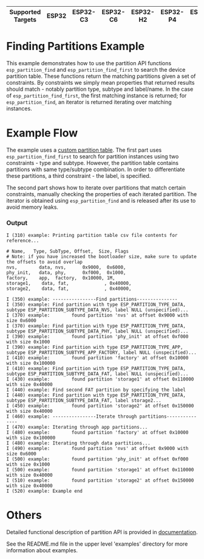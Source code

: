 | Supported Targets | ESP32 | ESP32-C3 | ESP32-C6 | ESP32-H2 | ESP32-P4 | ESP32-S2 | ESP32-S3 |
| ----------------- | ----- | -------- | -------- | -------- | -------- | -------- | -------- |

# Finding Partitions Example

This example demonstrates how to use the partition API functions `esp_partition_find`  and `esp_partition_find_first` to search the device partition table.
These functions return the matching partitions given a set of constraints. By constraints we simply mean
properties that returned results should match - notably partition type, subtype and label/name. In the case of `esp_partition_find_first`, the first matching instance is returned;
for `esp_partition_find`, an iterator is returned iterating over matching instances.

# Example Flow

The example uses a [custom partition table](./partitions_example.csv). The first part uses `esp_partition_find_first` to search for partition instances
using two constraints - type and subtype. However, the partition table contains partitions with same type/subtype combination. In order to differentiate these partitions,
a third constraint - the label, is specified.

The second part shows how to iterate over partitions that match certain constraints, manually checking the properties of each iterated partition.
The iterator is obtained using `esp_partition_find` and is released after its use to avoid memory leaks.

### Output

```
I (310) example: Printing partition table csv file contents for reference...

# Name,   Type, SubType, Offset,  Size, Flags
# Note: if you have increased the bootloader size, make sure to update the offsets to avoid overlap
nvs,        data, nvs,      0x9000,  0x6000,
phy_init,   data, phy,      0xf000,  0x1000,
factory,    app,  factory,  0x10000, 1M,
storage1,    data, fat,             , 0x40000,
storage2,    data, fat,             , 0x40000,

I (350) example: ----------------Find partitions---------------
I (350) example: Find partition with type ESP_PARTITION_TYPE_DATA, subtype ESP_PARTITION_SUBTYPE_DATA_NVS, label NULL (unspecified)...
I (370) example:        found partition 'nvs' at offset 0x9000 with size 0x6000
I (370) example: Find partition with type ESP_PARTITION_TYPE_DATA, subtype ESP_PARTITION_SUBTYPE_DATA_PHY, label NULL (unspecified)...
I (390) example:        found partition 'phy_init' at offset 0xf000 with size 0x1000
I (390) example: Find partition with type ESP_PARTITION_TYPE_APP, subtype ESP_PARTITION_SUBTYPE_APP_FACTORY, label NULL (unspecified)...
I (410) example:        found partition 'factory' at offset 0x10000 with size 0x100000
I (410) example: Find partition with type ESP_PARTITION_TYPE_DATA, subtype ESP_PARTITION_SUBTYPE_DATA_FAT, label NULL (unspecified)...
I (430) example:        found partition 'storage1' at offset 0x110000 with size 0x40000
I (440) example: Find second FAT partition by specifying the label
I (440) example: Find partition with type ESP_PARTITION_TYPE_DATA, subtype ESP_PARTITION_SUBTYPE_DATA_FAT, label storage2...
I (450) example:        found partition 'storage2' at offset 0x150000 with size 0x40000
I (460) example: ----------------Iterate through partitions---------------
I (470) example: Iterating through app partitions...
I (480) example:        found partition 'factory' at offset 0x10000 with size 0x100000
I (480) example: Iterating through data partitions...
I (490) example:        found partition 'nvs' at offset 0x9000 with size 0x6000
I (500) example:        found partition 'phy_init' at offset 0xf000 with size 0x1000
I (500) example:        found partition 'storage1' at offset 0x110000 with size 0x40000
I (510) example:        found partition 'storage2' at offset 0x150000 with size 0x40000
I (520) example: Example end
```

# Others

Detailed functional description of partition API is provided in [documentation](https://docs.espressif.com/projects/esp-idf/en/latest/api-reference/storage/spi_flash.html).

See the README.md file in the upper level 'examples' directory for more information about examples.
